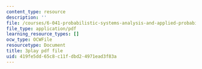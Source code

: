 ```yaml
---
content_type: resource
description: ''
file: /courses/6-041-probabilistic-systems-analysis-and-applied-probability-fall-2010/419fe5dd65c8c11fdbd24971ead3f83a_19Ql_Q3l0GA.pdf
file_type: application/pdf
learning_resource_types: []
ocw_type: OCWFile
resourcetype: Document
title: 3play pdf file
uid: 419fe5dd-65c8-c11f-dbd2-4971ead3f83a
---
```

